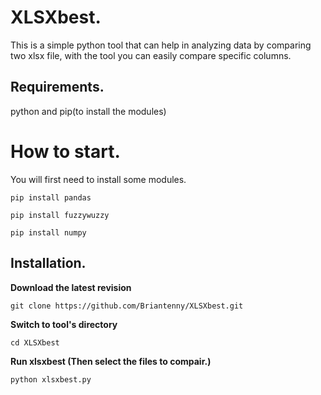 # XLSXbest.
This is a simple python tool that can help in analyzing data by comparing two xlsx file, with the tool you can easily compare specific columns. 

## Requirements.
python and 
pip(to install the modules)

# How to start.
You will first need to install some modules.

```
pip install pandas
```
```
pip install fuzzywuzzy 
```
```
pip install numpy
``` 
## Installation.
**Download the latest revision**
```
git clone https://github.com/Briantenny/XLSXbest.git
```
**Switch to tool's directory**
```
cd XLSXbest 
```
**Run xlsxbest (Then select the files to compair.)**
```
python xlsxbest.py
```
